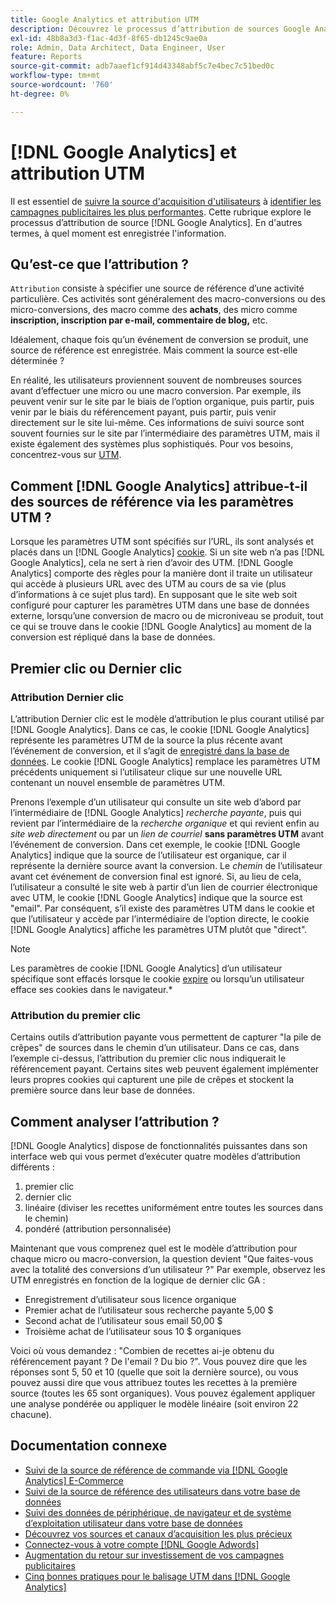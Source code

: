 ```yaml
---
title: Google Analytics et attribution UTM
description: Découvrez le processus d’attribution de sources Google Analytics.
exl-id: 48b8a3d3-f1ac-4d3f-8f65-db1245c9ae0a
role: Admin, Data Architect, Data Engineer, User
feature: Reports
source-git-commit: adb7aaef1cf914d43348abf5c7e4bec7c51bed0c
workflow-type: tm+mt
source-wordcount: '760'
ht-degree: 0%

---
```


# [!DNL Google Analytics] et attribution UTM

Il est essentiel de [suivre la source d&#39;acquisition d&#39;utilisateurs](../../data-analyst/analysis/google-track-user-acq.md) à [identifier les campagnes publicitaires les plus performantes](../../data-analyst/analysis/most-value-source-channel.md). Cette rubrique explore le processus d’attribution de source [!DNL Google Analytics]. En d&#39;autres termes, à quel moment est enregistrée l&#39;information.

## Qu’est-ce que l’attribution ?

`Attribution` consiste à spécifier une source de référence d’une activité particulière. Ces activités sont généralement des macro-conversions ou des micro-conversions, des macro comme des **achats**, des micro comme **inscription, inscription par e-mail, commentaire de blog,** etc.

Idéalement, chaque fois qu’un événement de conversion se produit, une source de référence est enregistrée. Mais comment la source est-elle déterminée ?

En réalité, les utilisateurs proviennent souvent de nombreuses sources avant d’effectuer une micro ou une macro conversion. Par exemple, ils peuvent venir sur le site par le biais de l’option organique, puis partir, puis venir par le biais du référencement payant, puis partir, puis venir directement sur le site lui-même. Ces informations de suivi source sont souvent fournies sur le site par l’intermédiaire des paramètres UTM, mais il existe également des systèmes plus sophistiqués. Pour vos besoins, concentrez-vous sur [UTM](https://support.google.com/analytics/answer/1033867?hl=en&amp;ref_topic=1032998).

## Comment [!DNL Google Analytics] attribue-t-il des sources de référence via les paramètres UTM ?

Lorsque les paramètres UTM sont spécifiés sur l’URL, ils sont analysés et placés dans un [!DNL Google Analytics] [cookie](https://en.wikipedia.org/wiki/HTTP_cookie). Si un site web n’a pas [!DNL Google Analytics], cela ne sert à rien d’avoir des UTM. [!DNL Google Analytics] comporte des règles pour la manière dont il traite un utilisateur qui accède à plusieurs URL avec des UTM au cours de sa vie (plus d’informations à ce sujet plus tard). En supposant que le site web soit configuré pour capturer les paramètres UTM dans une base de données externe, lorsqu’une conversion de macro ou de microniveau se produit, tout ce qui se trouve dans le cookie [!DNL Google Analytics] au moment de la conversion est répliqué dans la base de données.

## Premier clic ou Dernier clic

### Attribution Dernier clic

L’attribution Dernier clic est le modèle d’attribution le plus courant utilisé par [!DNL Google Analytics]. Dans ce cas, le cookie [!DNL Google Analytics] représente les paramètres UTM de la source la plus récente avant l’événement de conversion, et il s’agit de [enregistré dans la base de données](../../data-analyst/analysis/google-track-user-acq.md). Le cookie [!DNL Google Analytics] remplace les paramètres UTM précédents uniquement si l’utilisateur clique sur une nouvelle URL contenant un nouvel ensemble de paramètres UTM.

Prenons l’exemple d’un utilisateur qui consulte un site web d’abord par l’intermédiaire de [!DNL Google Analytics] *recherche payante*, puis qui revient par l’intermédiaire de la *recherche organique* et qui revient enfin au *site web directement* ou par un *lien de courriel* **sans paramètres UTM** avant l’événement de conversion. Dans cet exemple, le cookie [!DNL Google Analytics] indique que la source de l’utilisateur est organique, car il représente la dernière source avant la conversion. Le *chemin* de l’utilisateur avant cet événement de conversion final est ignoré. Si, au lieu de cela, l’utilisateur a consulté le site web à partir d’un lien de courrier électronique avec UTM, le cookie [!DNL Google Analytics] indique que la source est &quot;email&quot;. Par conséquent, s’il existe des paramètres UTM dans le cookie et que l’utilisateur y accède par l’intermédiaire de l’option directe, le cookie [!DNL Google Analytics] affiche les paramètres UTM plutôt que &quot;direct&quot;.

>[!NOTE]
>
>Les paramètres de cookie [!DNL Google Analytics] d’un utilisateur spécifique sont effacés lorsque le cookie [expire](https://developers.google.com/analytics/devguides/collection/analyticsjs/cookie-usage) ou lorsqu’un utilisateur efface ses cookies dans le navigateur.*

### Attribution du premier clic

Certains outils d’attribution payante vous permettent de capturer &quot;la pile de crêpes&quot; de sources dans le chemin d’un utilisateur. Dans ce cas, dans l’exemple ci-dessus, l’attribution du premier clic nous indiquerait le référencement payant. Certains sites web peuvent également implémenter leurs propres cookies qui capturent une pile de crêpes et stockent la première source dans leur base de données.

## Comment analyser l’attribution ?

[!DNL Google Analytics] dispose de fonctionnalités puissantes dans son interface web qui vous permet d’exécuter quatre modèles d’attribution différents :

1. premier clic
1. dernier clic
1. linéaire (diviser les recettes uniformément entre toutes les sources dans le chemin)
1. pondéré (attribution personnalisée)

Maintenant que vous comprenez quel est le modèle d’attribution pour chaque micro ou macro-conversion, la question devient &quot;Que faites-vous avec la totalité des conversions d’un utilisateur ?&quot;  Par exemple, observez les UTM enregistrés en fonction de la logique de dernier clic GA :

* Enregistrement d’utilisateur sous licence organique
* Premier achat de l’utilisateur sous recherche payante 5,00 $
* Second achat de l’utilisateur sous email 50,00 $
* Troisième achat de l’utilisateur sous 10 $ organiques

Voici où vous demandez : &quot;Combien de recettes ai-je obtenu du référencement payant ? De l&#39;email ?  Du bio ?&quot;. Vous pouvez dire que les réponses sont 5, 50 et 10 (quelle que soit la dernière source), ou vous pouvez aussi dire que vous attribuez toutes les recettes à la première source (toutes les 65 sont organiques). Vous pouvez également appliquer une analyse pondérée ou appliquer le modèle linéaire (soit environ 22 chacune).

## Documentation connexe

* [Suivi de la source de référence de commande via [!DNL Google Analytics] E-Commerce](../importing-data/integrations/google-ecommerce.md)
* [Suivi de la source de référence des utilisateurs dans votre base de données](../analysis/google-track-user-acq.md)
* [Suivi des données de périphérique, de navigateur et de système d’exploitation utilisateur dans votre base de données](../analysis/google-track-user-acq.md)
* [Découvrez vos sources et canaux d’acquisition les plus précieux](../analysis/most-value-source-channel.md)
* [Connectez-vous à votre compte  [!DNL Google Adwords] ](../importing-data/integrations/google-adwords.md)
* [Augmentation du retour sur investissement de vos campagnes publicitaires](../analysis/roi-ad-camp.md)
* [Cinq bonnes pratiques pour le balisage UTM dans [!DNL Google Analytics]](../../best-practices/utm-tagging-google.md)

